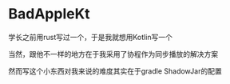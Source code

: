 # BadAppleKt

学长之前用rust写过一个，于是我就想用Kotlin写一个

当然，跟他不一样的地方在于我采用了协程作为同步播放的解决方案

然而写这个小东西对我来说的难度其实在于gradle ShadowJar的配置